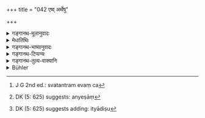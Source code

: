 +++
title = "042 एष्व् अर्थेषु"

+++

<details><summary>गङ्गानथ-मूलानुवादः</summary>

At the Madhuparka offering, at sacrifices, and at the rites in honour of the Pitṛs,—at these alone should animals be killed, and nowhere else: thus has Manu declared—(41)


The twice-born person, knowing the real import of the Veda, killing animals on these occasions, carries himself and the animal to the most excellent state.—(42).
</details>

<details><summary>मेधातिथिः</summary>

**मधुपर्को** व्याख्यातः । तत्र गोवधो विहितः । **यज्ञः** ज्योतिष्टोमादिः । तत्र संस्थैकादशिन्यादिपशुवधो निरूढपशुवधादिः स्वतन्त्र एव च[^१२१] । **पितृदैवतं** पितरो देवता यस्मिन् कर्मण्य् अष्टकादौ, न तु श्राद्धम् । तद् धि सिद्धेन मांसेन विहितम्, न च पशुवधश् चोदितः । न चेदम् एव विधायकं युक्तम्, उत्पत्तौ श्राद्धस्य हिंसाया अचोदितत्वात्, अस्य च विस्पष्टविधानाद् अष्टकापशुवधेनापि नेतुं शक्यत्वात्, विधित्वे चास्य मूलकल्पनाप्रसङ्गात्, विध्यन्तरशेषतायाश् च वक्ष्यमाणत्वात् । येषां[^१२२] तु मतं पितॄणां देवतानां च कर्म महायञ्जादि । "ब्राह्मणैर् वध्याः । । । भृत्यानां चैव वृत्त्यर्थम्"[^१२३] (म्ध् ५.२२) आपदि पशुहिंसनम् अप्राप्तं प्राणात्यये ऽभ्यनुज्ञायते ॥ ५.४१–४२ ॥


[^१२३]:
     DK (5: 625) suggests adding: ityādiṣu


[^१२२]:
     DK (5: 625) suggests: anyeṣāṃ


[^१२१]:
     J G 2nd ed.: svatantram evaṃ ca
</details>

<details><summary>गङ्गानथ-भाष्यानुवादः</summary>

The present text sums up in brief those occasions on which the killing of animals is sanctioned by the scriptures.

‘*Madhuparka*’— has been already described. At this the killing of the calf has been enjoined.

‘Sacrifice’—such as the Jyotiṣṭoma and the like; the eleventh stage of which consists of the animal-sacrifice; as also the *Paśubandha*, at which the sacrificing of the animal forms a sacrifice by itself.

‘*Rites in honour of the Pitṛs*,’—*i.e*., those of which the Pitṛs are the ‘deities’; what are meant are the *Aṣṭaka* and other offerings of the kind, and not *Śrāddhas*; because these latter are laid down as to be performed with *cooked* meat, (for which the meat could be obtained otherwise than by actually killing the animal at the rite itself): and in connection with this the killing of animals has not been enjoined; nor will it be right to regard this (injunction regarding the offering of *cooked* meat) as implying the killing of animals: because the original injunction of the *Śrāddha* does not lay clown such *killing*. Further, the present verse also does not clearly enjoin it: specially as what is here mentioned is capable of being taken as pertaining to the
*Aṣṭaka* offerings. If the present verse were an injunction, it would
involve the necessity of seeking for its basis (in some Vedic text): while, as we shall explain later on, it is capable of being construed as supplementary to another Injunction.

Some people explain the term ‘*pitṛdaivatakarma*’ as standing for *the rites performed in honour of the gods and the Pitṛs i.e*., the Great Sacrifices (daily).

Animals are to be killed by Brāhmaṇas for the ‘support of their dependents,’ and the killing of animals is also permitted at times of distress, when life may be in danger—(41-42).
</details>

<details><summary>गङ्गानथ-टिप्पन्यः</summary>

**(verse 5.41)**

This verse is quoted in *Aparārka* (p. 154), as setting aside the view
that ‘the offering of *Madhuparka* does not necessarily involve the
killing of the animal’;—in *Vīramitrodaya* (Āhnika, p. 538).

**(verse 5.42)**

This verse is quoted in *Vīramitrodaya* (Āhnika, p. 531).
</details>

<details><summary>गङ्गानथ-तुल्य-वाक्यानि</summary>

**(verse 5.41)  
**

*Viṣṇu* (51.64).—(Same as Manu.)

*Vaśiṣṭha* (4.6).—(Same as Manu.)

*Śāṅkhāyuna-Gṛhyusūtra* (2.16.1).—(Same as Manu.)

**(verse 5.42-46)  
**

*Viṣṇu* (51.65-69).—(Same as Manu.)
</details>

<details><summary>Bühler</summary>

042	A twice-born man who, knowing the true meaning of the Veda, slays an animal for these purposes, causes both himself and the animal to enter a most blessed state.
</details>
